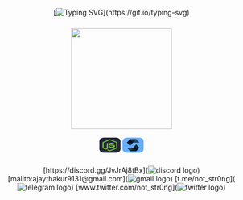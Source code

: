 <div align="center">

[![Typing SVG](https://readme-typing-svg.demolab.com?font=+&pause=300&weight=600&center=true&vCenter=true&color=0C84F7&width=435&lines=Hi%2C+There!+%F0%9F%91%8B;I+am+Ajay.;A+full+stack+web+developer.)](https://git.io/typing-svg)
  
</div>

###

<p align="center"><img src="https://media.tenor.com/V-Mag-MQ9J0AAAAd/chat.gif" height="200" width="200"/></p>
<div align="center">
  <img src="https://github.com/tandpfun/skill-icons/blob/main/icons/NodeJS-Dark.svg" height="30" width="42" alt="nodejs logo"  />
  <img src="https://github.com/tandpfun/skill-icons/blob/main/icons/Solidity.svg" height="30" width="42" alt="solidity"  /> 
</div>

###

<div align="center">
  [https://discord.gg/JvJrAj8tBx](<img src="https://img.shields.io/static/v1?message=Discord&logo=discord&label=&color=FFFFFF&logoColor=black&labelColor=&style=for-the-badge" height="35" alt="discord logo"  />)
  [mailto:ajaythakur9131@gmail.com](<img src="https://img.shields.io/static/v1?message=Gmail&logo=gmail&label=&color=FFFFFF&logoColor=black&labelColor=&style=for-the-badge" height="35" alt="gmail logo"  />)
  [t.me/not_str0ng](<img src="https://img.shields.io/static/v1?message=Telegram&logo=telegram&label=&color=FFFFFF&logoColor=black&labelColor=&style=for-the-badge" height="35" alt="telegram logo"  />)
 [www.twitter.com/not_str0ng](<img src="https://img.shields.io/static/v1?message=Twitter&logo=twitter&label=&color=FFFFFF&logoColor=black&labelColor=&style=for-the-badge" height="35" alt="twitter logo"  />)
  
</div>

###



